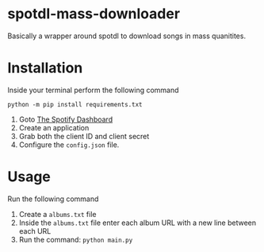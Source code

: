 # spotdl-mass-downloader
Basically a wrapper around spotdl to download songs in mass quanitites.


# Installation
Inside your terminal perform the following command


```
python -m pip install requirements.txt
```

1. Goto [The Spotify Dashboard](https://developer.spotify.com/)
2. Create an application
3. Grab both the client ID and client secret
4. Configure the `config.json` file.

# Usage
Run the following command
1. Create a `albums.txt` file
2. Inside the `albums.txt` file enter each album URL with a new line between each URL
3. Run the command: `python main.py`
